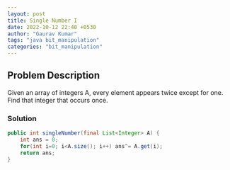 ```yaml
---
layout: post
title: Single Number I
date: 2022-10-12 22:40 +0530
author: "Gaurav Kumar"
tags: "java bit_manipulation"
categories: "bit_manipulation"
---
```


## Problem Description

Given an array of integers A, every element appears twice except for one. Find that integer that occurs once.

### Solution

```java
public int singleNumber(final List<Integer> A) {
    int ans = 0;
    for(int i=0; i<A.size(); i++) ans^= A.get(i);
    return ans;
}
```
